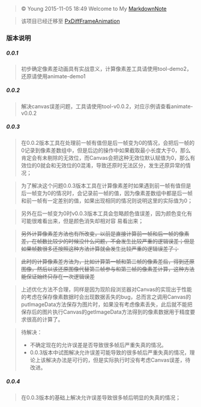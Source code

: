 > &copy; Young 2015-11-05 18:49
> Welcome to My [MarkdownNote](https://github.com/newbieYoung/MarkdownNote "MarkdownNote")

> 该项目已经迁移至 [PxDiffFrameAnimation](https://github.com/newbieYoung/PxDiffFrameAnimation)

### 版本说明

##### 0.0.1

> 初步确定像素差动画具有实战意义，计算像素差工具请使用tool-demo2，还原请使用animate-demo1

##### 0.0.2

> 解决canvas误差问题，工具请使用tool-v0.0.2，对应示例请查看animate-v0.0.2

##### 0.0.3

> 在0.0.2版本工具在处理前一帧有值但是后一帧变为0的情况，会把后一帧的0记录到像素差数组中，但是后边的操作中如果截取最小长度大于0，那么肯定会有未剔除的无效位，而Canvas会把这种无效位默认赋值为0，那么有效位的0就会和无效位的0混淆，导致还原时无法区分，发生还原异常的情况；

> 为了解决这个问题0.0.3版本工具在计算像素差时如果遇到前一帧有值但是后一帧变为0的情况时，会记录前一帧的值，因为像素差数组中都是后一帧和前一帧有一定差别的值，如果出现相同的情况则说明这里的实际值为0；

> 另外在后一帧变为0时v0.0.3版本工具会忽略颜色值误差，因为颜色变化有可能很难看出来，但是颜色消失却相对容
易看出来；

> ~~另外计算像素差方法也有所改变，以前是直接计算前一帧和后一帧的像素差，在帧数比较少的时候没什么问题，不会发生比较严重的逻辑误差；但是如果帧数很多还按照这种方法计算就会发生比较严重的逻辑误差了；~~

> ~~此时的计算像素差方法为，比如计算第一帧和第二帧的像素差后，得到还原图像，然后以该还原图像代替第二帧参与和第三帧的像素差计算，这种方法能保证始终只存在一次逻辑误差~~

> 上述优化方法不合理，同样是因为现阶段浏览器对Canvas的实现出于性能的考虑在保存像素数据时会出现数据丢失的bug，总而言之调用Canvas的putImageData方法保存为图片时，如果没有考虑像素丢失，此后就不能把保存后的图片执行Canvas的getImageData方法得到的像素数据用于精度要求很高的计算了。

> 待解决：
> + 不确定现在的允许误差是否导致很多帧后严重失真的情况。
> + 0.0.3版本中试图解决允许误差可能导致的很多帧后严重失真的情况，理论上该解决办法是可行的，但是实际执行时没有考虑Canvas误差，待改进。

##### 0.0.4
> 在0.0.3版本的基础上解决允许误差导致很多帧后明显的失真的情况；

